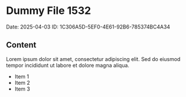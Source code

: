 # Dummy File 1532

Date: 2025-04-03
ID: 1C306A5D-5EF0-4E61-92B6-785374BC4A34

## Content

Lorem ipsum dolor sit amet, consectetur adipiscing elit.
Sed do eiusmod tempor incididunt ut labore et dolore magna aliqua.

* Item 1
* Item 2
* Item 3

